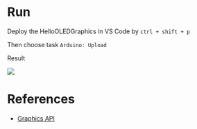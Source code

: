 # Run

Deploy the HelloOLEDGraphics in VS Code by `ctrl + shift + p`

Then choose task `Arduino: Upload`

Result

<img src="imgs/md/hello-oled.gif">

# References
- [Graphics API](https://github.com/tobybrad/mxchip_iotdevkit_gfx)
